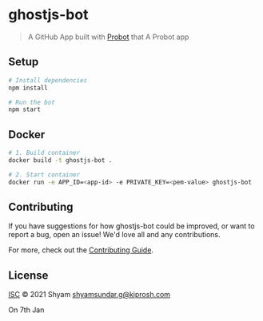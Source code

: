 # ghostjs-bot

> A GitHub App built with [Probot](https://github.com/probot/probot) that A Probot app

## Setup

```sh
# Install dependencies
npm install

# Run the bot
npm start
```

## Docker

```sh
# 1. Build container
docker build -t ghostjs-bot .

# 2. Start container
docker run -e APP_ID=<app-id> -e PRIVATE_KEY=<pem-value> ghostjs-bot
```

## Contributing

If you have suggestions for how ghostjs-bot could be improved, or want to report a bug, open an issue! We'd love all and any contributions.

For more, check out the [Contributing Guide](CONTRIBUTING.md).

## License

[ISC](LICENSE) © 2021 Shyam <shyamsundar.g@kiprosh.com>

On 7th Jan
